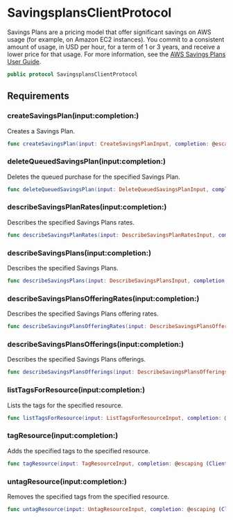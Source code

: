 # SavingsplansClientProtocol

Savings Plans are a pricing model that offer significant savings on AWS usage (for example, on Amazon EC2 instances). You commit to a consistent amount of usage, in USD per hour, for a term of 1 or 3 years, and receive a lower price for that usage. For more information, see the [AWS Savings Plans User Guide](https://docs.aws.amazon.com/savingsplans/latest/userguide/).

``` swift
public protocol SavingsplansClientProtocol 
```

## Requirements

### createSavingsPlan(input:completion:)

Creates a Savings Plan.

``` swift
func createSavingsPlan(input: CreateSavingsPlanInput, completion: @escaping (ClientRuntime.SdkResult<CreateSavingsPlanOutputResponse, CreateSavingsPlanOutputError>) -> Void)
```

### deleteQueuedSavingsPlan(input:completion:)

Deletes the queued purchase for the specified Savings Plan.

``` swift
func deleteQueuedSavingsPlan(input: DeleteQueuedSavingsPlanInput, completion: @escaping (ClientRuntime.SdkResult<DeleteQueuedSavingsPlanOutputResponse, DeleteQueuedSavingsPlanOutputError>) -> Void)
```

### describeSavingsPlanRates(input:completion:)

Describes the specified Savings Plans rates.

``` swift
func describeSavingsPlanRates(input: DescribeSavingsPlanRatesInput, completion: @escaping (ClientRuntime.SdkResult<DescribeSavingsPlanRatesOutputResponse, DescribeSavingsPlanRatesOutputError>) -> Void)
```

### describeSavingsPlans(input:completion:)

Describes the specified Savings Plans.

``` swift
func describeSavingsPlans(input: DescribeSavingsPlansInput, completion: @escaping (ClientRuntime.SdkResult<DescribeSavingsPlansOutputResponse, DescribeSavingsPlansOutputError>) -> Void)
```

### describeSavingsPlansOfferingRates(input:completion:)

Describes the specified Savings Plans offering rates.

``` swift
func describeSavingsPlansOfferingRates(input: DescribeSavingsPlansOfferingRatesInput, completion: @escaping (ClientRuntime.SdkResult<DescribeSavingsPlansOfferingRatesOutputResponse, DescribeSavingsPlansOfferingRatesOutputError>) -> Void)
```

### describeSavingsPlansOfferings(input:completion:)

Describes the specified Savings Plans offerings.

``` swift
func describeSavingsPlansOfferings(input: DescribeSavingsPlansOfferingsInput, completion: @escaping (ClientRuntime.SdkResult<DescribeSavingsPlansOfferingsOutputResponse, DescribeSavingsPlansOfferingsOutputError>) -> Void)
```

### listTagsForResource(input:completion:)

Lists the tags for the specified resource.

``` swift
func listTagsForResource(input: ListTagsForResourceInput, completion: @escaping (ClientRuntime.SdkResult<ListTagsForResourceOutputResponse, ListTagsForResourceOutputError>) -> Void)
```

### tagResource(input:completion:)

Adds the specified tags to the specified resource.

``` swift
func tagResource(input: TagResourceInput, completion: @escaping (ClientRuntime.SdkResult<TagResourceOutputResponse, TagResourceOutputError>) -> Void)
```

### untagResource(input:completion:)

Removes the specified tags from the specified resource.

``` swift
func untagResource(input: UntagResourceInput, completion: @escaping (ClientRuntime.SdkResult<UntagResourceOutputResponse, UntagResourceOutputError>) -> Void)
```
